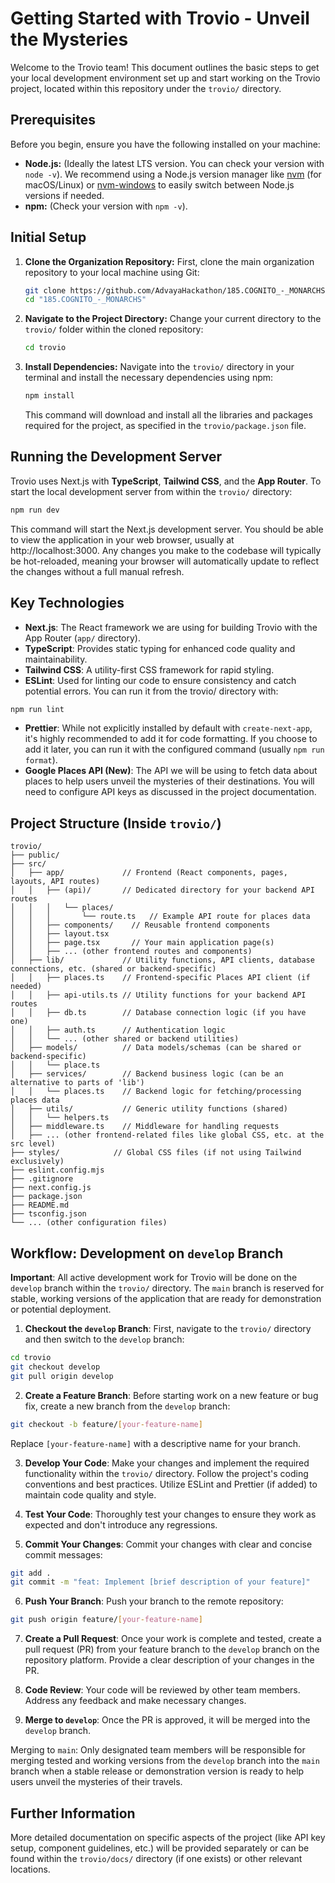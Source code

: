 # Getting Started with Trovio - Unveil the Mysteries

Welcome to the Trovio team! This document outlines the basic steps to get your local development environment set up and start working on the Trovio project, located within this repository under the `trovio/` directory.

## Prerequisites

Before you begin, ensure you have the following installed on your machine:

* **Node.js:** (Ideally the latest LTS version. You can check your version with `node -v`). We recommend using a Node.js version manager like [nvm](https://github.com/nvm-sh/nvm) (for macOS/Linux) or [nvm-windows](https://github.com/coreybutler/nvm-windows) to easily switch between Node.js versions if needed.
* **npm:** (Check your version with `npm -v`).

## Initial Setup

1.  **Clone the Organization Repository:**
    First, clone the main organization repository to your local machine using Git:
    ```bash
    git clone https://github.com/AdvayaHackathon/185.COGNITO_-_MONARCHS.git
    cd "185.COGNITO_-_MONARCHS"
    ```


2. **Navigate to the Project Directory:**
    Change your current directory to the `trovio/` folder within the cloned repository:
    ```bash
    cd trovio
    ```

3. **Install Dependencies:**
    Navigate into the `trovio/` directory in your terminal and install the necessary dependencies using npm:
    ```bash
    npm install
    ```
    This command will download and install all the libraries and packages required for the project, as specified in the `trovio/package.json` file.

## Running the Development Server

Trovio uses Next.js with **TypeScript**, **Tailwind CSS**, and the **App Router**. To start the local development server from within the `trovio/` directory:

```bash
npm run dev
```

This command will start the Next.js development server. You should be able to view the application in your web browser, usually at http://localhost:3000. Any changes you make to the codebase will typically be hot-reloaded, meaning your browser will automatically update to reflect the changes without a full manual refresh.

## Key Technologies
- **Next.js**: The React framework we are using for building Trovio with the App Router (`app/` directory).
- **TypeScript**: Provides static typing for enhanced code quality and maintainability.
- **Tailwind CSS**: A utility-first CSS framework for rapid styling.
- **ESLint**: Used for linting our code to ensure consistency and catch potential errors. You can run it from the trovio/ directory with:

```bash
npm run lint
```

- **Prettier**: While not explicitly installed by default with `create-next-app`, it's highly recommended to add it for code formatting. If you choose to add it later, you can run it with the configured command (usually `npm run format`).
- **Google Places API (New)**: The API we will be using to fetch data about places to help users unveil the mysteries of their destinations. You will need to configure API keys as discussed in the project documentation.

## Project Structure (Inside `trovio/`)

```
trovio/
├── public/
├── src/
│   ├── app/             // Frontend (React components, pages, layouts, API routes)
│   │   ├── (api)/       // Dedicated directory for your backend API routes
│   │   │   └── places/
│   │   │       └── route.ts   // Example API route for places data
│   │   ├── components/    // Reusable frontend components
│   │   ├── layout.tsx
│   │   ├── page.tsx       // Your main application page(s)
│   │   ├── ... (other frontend routes and components)
│   ├── lib/             // Utility functions, API clients, database connections, etc. (shared or backend-specific)
│   │   ├── places.ts    // Frontend-specific Places API client (if needed)
│   │   ├── api-utils.ts // Utility functions for your backend API routes
│   │   ├── db.ts        // Database connection logic (if you have one)
│   │   ├── auth.ts      // Authentication logic
│   │   └── ... (other shared or backend utilities)
│   ├── models/          // Data models/schemas (can be shared or backend-specific)
│   │   └── place.ts
│   ├── services/        // Backend business logic (can be an alternative to parts of 'lib')
│   │   └── places.ts    // Backend logic for fetching/processing places data
│   ├── utils/           // Generic utility functions (shared)
│   │   └── helpers.ts
│   ├── middleware.ts    // Middleware for handling requests
│   ├── ... (other frontend-related files like global CSS, etc. at the src level)
├── styles/            // Global CSS files (if not using Tailwind exclusively)
├── eslint.config.mjs
├── .gitignore
├── next.config.js
├── package.json
├── README.md
├── tsconfig.json
└── ... (other configuration files)
```

## Workflow: Development on `develop` Branch

**Important**: All active development work for Trovio will be done on the `develop` branch within the `trovio/` directory. The `main` branch is reserved for stable, working versions of the application that are ready for demonstration or potential deployment.

1. **Checkout the `develop` Branch**:
First, navigate to the `trovio/` directory and then switch to the `develop` branch:

```bash
cd trovio
git checkout develop
git pull origin develop
```

2. **Create a Feature Branch**: Before starting work on a new feature or bug fix, create a new branch from the `develop` branch:

```bash
git checkout -b feature/[your-feature-name]
```

Replace `[your-feature-name]` with a descriptive name for your branch.

3. **Develop Your Code**: Make your changes and implement the required functionality within the `trovio/` directory. Follow the project's coding conventions and best practices. Utilize ESLint and Prettier (if added) to maintain code quality and style.

4. **Test Your Code**: Thoroughly test your changes to ensure they work as expected and don't introduce any regressions.

5. **Commit Your Changes**: Commit your changes with clear and concise commit messages:

```bash
git add .
git commit -m "feat: Implement [brief description of your feature]"
```

6. **Push Your Branch**: Push your branch to the remote repository:

```bash
git push origin feature/[your-feature-name]
```

7. **Create a Pull Request**: Once your work is complete and tested, create a pull request (PR) from your feature branch to the `develop` branch on the repository platform. Provide a clear description of your changes in the PR.

8. **Code Review**: Your code will be reviewed by other team members. Address any feedback and make necessary changes.

9. **Merge to `develop`**: Once the PR is approved, it will be merged into the `develop` branch.

Merging to `main`: Only designated team members will be responsible for merging tested and working versions from the `develop` branch into the `main` branch when a stable release or demonstration version is ready to help users unveil the mysteries of their travels.

## Further Information

More detailed documentation on specific aspects of the project (like API key setup, component guidelines, etc.) will be provided separately or can be found within the `trovio/docs/` directory (if one exists) or other relevant locations.
